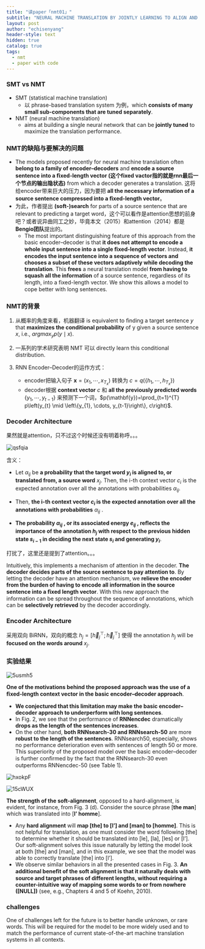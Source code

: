 ```yaml
---
title: "读paper「nmt01」"
subtitle: "NEURAL MACHINE TRANSLATION BY JOINTLY LEARNING TO ALIGN AND TRANSLATE, Bengio 2015"
layout: post
author: "echisenyang"
header-style: text
hidden: true
catalog: true
tags:
  - nmt
  - paper with code
---
```




### SMT vs NMT

- SMT (statistical machine translation)
  - 以 phrase-based translation system 为例，which **consists of many small sub-components that are tuned separately**. 
- NMT (neural machine translation) 
  - aims at building a single neural network that can be **jointly tuned** to maximize the translation performance.



### NMT的缺陷与要解决的问题

- The models proposed recently for neural machine translation often **belong to a family of encoder–decoders** and **encode a source sentence into a ﬁxed-length vector (这个fixed vactor指的就是rnn最后一个节点的输出隐状态)** from which a decoder generates a translation. 这将给encoder带来巨大的压力，因为要把 **all the necessary information of a source sentence compressed  into a ﬁxed-length vector**。
- 为此，作者提出 **(soft-)search** for parts of a source sentence that are relevant to predicting a target word，这个可以看作是attention思想的前身吧？或者说异曲同工之妙，毕竟本文（2015）和attention（2014）都是**Bengio团队**提出的。
  - The most important distinguishing feature of this approach from the basic encoder–decoder is that **it does not attempt to encode a whole input sentence into a single ﬁxed-length vector**. Instead, **it encodes the input sentence into a sequence of vectors and chooses a subset of these vectors adaptively while decoding the translation**. This **frees** a neural translation model **from having to squash all the information** of a source sentence, regardless of its length, into a ﬁxed-length vector. We show this allows a model to cope better with long sentences.



### NMT的背景

1. 从概率的角度来看，机器翻译 is equivalent to ﬁnding a target sentence $y$ that **maximizes the conditional probability** of y given a source sentence $x$, i.e., $argmax_y {p(y \mid x)}$.

2. 一系列的学术研究表明 NMT 可以 directly learn this conditional distribution.
3. RNN Encoder–Decoder的运作方式：
   - encoder把输入句子 $\mathbf{x}=\left(x_{1}, \cdots, x_{T_{x}}\right)$ 转换为 $c=q\left(\left\{h_{1}, \cdots, h_{T_{x}}\right\}\right)$ 
   - decoder根据 **context vector** $c$ 和 **all the previously predicted words** $\left\{y_{1}, \cdots, y_{t-1}\right\}$ 来预测下一个词，$p(\mathbf{y})=\prod_{t=1}^{T} p\left(y_{t}  \mid \left\{y_{1}, \cdots, y_{t-1}\right\}, c\right)$. 



### Decoder Architecture

果然就是attention，只不过这个时候还没有明着称呼。。。

![qsfqia](https://gitee.com/echisenyang/GiteeForUpicUse/raw/master/uPic/qsfqia.png)

含义：

- Let $α_{ij}$ be **a probability that the target word $y_i$ is aligned to, or translated from, a source word** $x_j$. Then, the i-th context vector $c_i$ is the expected annotation over all the annotations with probabilities $α_{ij}$. 
- Then, **the i-th context vector $c_i$ is the expected annotation over all the annotations with probabilities** $α_{ij}$ .

- **The probability $α_{ij}$ , or its associated energy $e_{ij}$ , reﬂects the importance of the annotation $h_j$ with respect to the previous hidden state $s_{i−1}$ in deciding the next state $s_i$ and generating $y_i$**.

打扰了，这里还是提到了attention。。。

Intuitively, this implements a mechanism of attention in the decoder. **The decoder decides parts of the source sentence to pay attention to**. By letting the decoder have an attention mechanism, we **relieve the encoder from the burden of having to encode all information in the source sentence into a ﬁxed length vector**. With this new approach the information can be spread throughout the sequence of annotations, which can be **selectively retrieved** by the decoder accordingly.



### Encoder Architecture

采用双向 BiRNN，双向的概念 $h_{j}=\left[\overrightarrow{h}_{j}^{\top} ; \overleftarrow{h}_{j}^{\top}\right]$ 使得 the annotation $h_j$ will be **focused on the words around** $x_j$. 



### 实验结果

![5usmh5](https://gitee.com/echisenyang/GiteeForUpicUse/raw/master/uPic/5usmh5.png)

**One of the motivations behind the proposed approach was the use of a ﬁxed-length context vector in the basic encoder–decoder approach**. 

- **We conjectured that this limitation may make the basic encoder–decoder approach to underperform with long sentences**. 
- In Fig. 2, we see that the performance of **RNNencdec** dramatically **drops as the length of the sentences increases**. 
- On the other hand, **both RNNsearch-30 and RNNsearch-50** are more **robust to the length of the sentences**. RNNsearch50, especially, shows no performance deterioration even with sentences of length 50 or more. This superiority of the proposed model over the basic encoder–decoder is further conﬁrmed by the fact that the RNNsearch-30 even outperforms RNNencdec-50 (see Table 1).

![hxokpF](https://gitee.com/echisenyang/GiteeForUpicUse/raw/master/uPic/hxokpF.png)

![15cWUX](https://gitee.com/echisenyang/GiteeForUpicUse/raw/master/uPic/15cWUX.png)

**The strength of the soft-alignment**, opposed to a hard-alignment, is evident, for instance, from Fig. 3 (d). Consider the source phrase [**the man**] which was translated into [**l’ homme**].

- Any **hard alignment** will **map [the] to [l’] and [man] to [homme]**. This is not helpful for translation, as one must consider the word following [the] to determine whether it should be translated into [le], [la], [les] or [l’]. Our soft-alignment solves this issue naturally by letting the model look at both [the] and [man], and in this example, we see that the model was able to correctly translate [the] into [l’]. 
- We observe similar behaviors in all the presented cases in Fig. 3. **An additional beneﬁt of the soft alignment is that it naturally deals with source and target phrases of different lengths, without requiring a counter-intuitive way of mapping some words to or from nowhere ([NULL])** (see, e.g., Chapters 4 and 5 of Koehn, 2010).



### challenges

One of challenges left for the future is to better handle unknown, or rare words. This will be required for the model to be more widely used and to match the performance of current state-of-the-art machine translation systems in all contexts.

